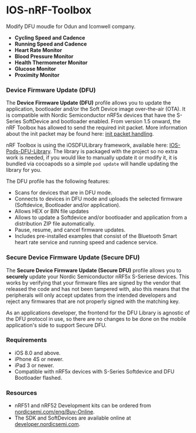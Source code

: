 # IOS-nRF-Toolbox

Modify DFU moudle for Odun and Icomwell company.


* **Cycling Speed and Cadence**
* **Running Speed and Cadence** 
* **Heart Rate Monitor**
* **Blood Pressure Monitor**
* **Health Thermometer Monitor** 
* **Glucose Monitor**
* **Proximity Monitor** 

### Device Firmware Update (DFU)

The **Device Firmware Update (DFU)** profile allows you to update the application, bootloader and/or the Soft Device image over-the-air (OTA). It is compatible with Nordic Semiconductor nRF5x devices that have the S-Series SoftDevice and bootloader enabled. From version 1.5 onward, the nRF Toolbox has allowed to send the required init packet. More information about the init packet may be found here: [init packet handling](https://github.com/NordicSemiconductor/nRF-Master-Control-Panel/tree/master/init%20packet%20handling).

nRF Toolbox is using the iOSDFULibrary framework, available here: [IOS-Pods-DFU-Library](https://github.com/NordicSemiconductor/IOS-Pods-DFU-Library). The library is packaged with the project so no extra work is needed, if you would like to manually update it or modify it, it is bundled via cocoapods so a simple `pod update` will handle updating the library for you. 

The DFU profile has the following features:
- Scans for devices that are in DFU mode.
- Connects to devices in DFU mode and uploads the selected firmware (Softdevice, Bootloader and/or application).
- Allows HEX or BIN file updates
- Allows to update a Softdevice and/or bootloader and application from a distribution ZIP file automatically.
- Pause, resume, and cancel firmware updates.
- Includes pre-installed examples that consist of the Bluetooth Smart heart rate service and running speed and cadence service.

### Secure Device Firmware Update (Secure DFU)

The **Secure Device Firmware Update (Secure DFU)** profile allows you to **securely** update your Nordic Semiconductor nRF5x S-Seriese devices.
This works by verifying that your firmware files are signed by the vendor that released the code and has not been tampered with, also this means that the peripherals will only accept updates from
the intended developers and reject any firmwares that are not properly signed with the matching key.

As an applications developer, the frontend for the DFU Library is agnostic of the DFU protocol in use, so there are no changes to be done on the mobile application's side to support Secure DFU. 

### Requirements

- iOS 8.0 and above.
- iPhone 4S or newer.
- iPad 3 or newer.
- Compatible with nRF5x devices with S-Series Softdevice and DFU Bootloader flashed.

### Resources

- nRF51 and nRF52 Development kits can be ordered from [nordicsemi.com/eng/Buy-Online](http://www.nordicsemi.com/eng/Buy-Online).
- The SDK and SoftDevices are available online at [developer.nordicsemi.com](http://developer.nordicsemi.com).
